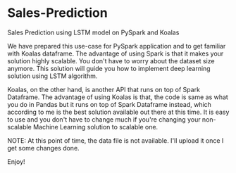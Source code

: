 # Sales-Prediction
Sales Prediction using LSTM model on PySpark and Koalas

We have prepared this use-case for PySpark application and to get familiar with Koalas dataframe. The advantage of using Spark is that it makes your
solution highly scalable. You don't have to worry about the dataset size anymore. This solution will guide you how to implement deep learning solution
using LSTM algorithm.

Koalas, on the other hand, is another API that runs on top of Spark Dataframe. The advantage of using Koalas is that, the code is same as what you do
in Pandas but it runs on top of Spark Dataframe instead, which according to me is the best solution available out there at this time. It is easy to use
and you don't have to change much if you're changing your non-scalable Machine Learning solution to scalable one.

NOTE: At this point of time, the data file is not available. I'll upload it once I get some changes done.

Enjoy!
